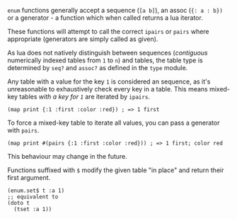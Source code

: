 `enum` functions generally accept a sequence (`[a b]`), an assoc (`{: a : b})`
or a generator - a function which when called returns a lua iterator.

These functions will attempt to call the correct `ipairs` or `pairs` where
appropriate (generators are simply called as given).

As lua does not natively distinguish between sequences (*contiguous* numerically
indexed tables from `1` to  `n`) and tables, the table type is determined by
`seq?` and `assoc?` as defined in the `type` module.

Any table with a value for the key `1` is considered an sequence, as it's
unreasonable to exhaustively check every key in a table. This means mixed-key
tables *with a key for `1`* are iterated by `ipairs`.

```fennel
(map print {:1 :first :color :red}) ; => 1 first
```

To force a mixed-key table to iterate all values, you can pass a generator with
`pairs`.

```fennel
(map print #(pairs {:1 :first :color :red})) ; => 1 first; color red
```

This behaviour may change in the future.

Functions suffixed with `$` modify the given table "in place" and return their
first argument.

```fennel
(enum.set$ t :a 1)
;; equivalent to
(doto t
  (tset :a 1))
```
